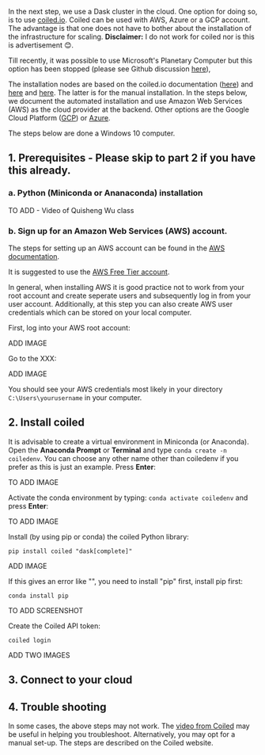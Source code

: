 In the next step, we use a Dask cluster in the cloud. One option for doing so, is to use [coiled.io](https://www.coiled.io/). 
Coiled can be used with AWS, Azure or a GCP account. The advantage is that one does not have to bother about the installation of the infrastructure for scaling. 
**Disclaimer:** I do not work for coiled nor is this is advertisement :blush:.

Till recently, it was possible to use Microsoft's Planetary Computer but this option has been stopped (please see Github discussion [here](https://github.com/microsoft/PlanetaryComputer/discussions/347)),

The installation nodes are based on the coiled.io documentation ([here](https://docs.coiled.io/user_guide/setup/index.html)) and [here](https://youtu.be/12mnkIYSekk) and [here](https://docs.coiled.io/user_guide/setup/aws/manual.html). The latter is for the manual installation. In the steps below, we document the automated installation and use Amazon Web Services (AWS) as the cloud provider at the backend. Other options are the Google Cloud Platform ([GCP](https://docs.coiled.io/user_guide/setup/gcp/cli.html)) or [Azure](https://docs.coiled.io/user_guide/setup/azure/cli.html).

The steps below are done a Windows 10 computer. 

## 1. Prerequisites - Please skip to part 2 if you have this already. 

### a. Python (Miniconda or Ananaconda) installation

TO ADD - Video of Quisheng Wu class

### b. Sign up for an Amazon Web Services (AWS) account. 

The steps for setting up an AWS account can be found in the [AWS documentation](https://docs.aws.amazon.com/SetUp/latest/UserGuide/setup-AWSsignup.html).

It is suggested to use the [AWS Free Tier account](https://aws.amazon.com/free/). 

In general, when installing AWS it is good practice not to work from your root account and create seperate users and subsequently log in from your user account. Additionally, at this step you can also create AWS user credentials which can be stored on your local computer. 

First, log into your AWS root account:

ADD IMAGE

Go to the XXX:

ADD IMAGE

You should see your AWS credentials most likely in your directory `C:\Users\yourusername` in your computer.



## 2. Install coiled

It is advisable to create a virtual environment in Miniconda (or Anaconda). Open the **Anaconda Prompt** or **Terminal** and type `conda create -n coiledenv`. You can choose any other name other than coiledenv if you prefer as this is just an example. Press **Enter**:

TO ADD IMAGE

Activate the conda environment by typing: `conda activate coiledenv` and press **Enter**:

TO ADD IMAGE

Install (by using pip or conda) the coiled Python library:
```
pip install coiled "dask[complete]"
```
ADD IMAGE

If this gives an error like "", you need to install "pip" first, install pip first:

```
conda install pip
```
TO ADD SCREENSHOT

Create the Coiled API token:

```
coiled login
```

ADD TWO IMAGES

## 3. Connect to your cloud

## 4. Trouble shooting

In some cases, the above steps may not work. The [video from Coiled]() may be useful in helping you troubleshoot. Alternatively, you may opt for a manual set-up. The steps are described on the Coiled website. 



   
